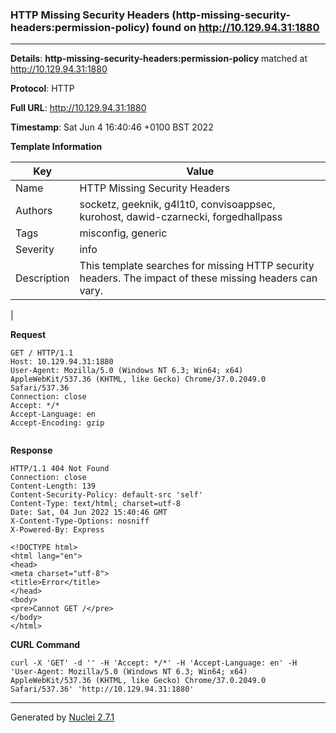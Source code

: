 ### HTTP Missing Security Headers (http-missing-security-headers:permission-policy) found on http://10.129.94.31:1880
---
**Details**: **http-missing-security-headers:permission-policy**  matched at http://10.129.94.31:1880

**Protocol**: HTTP

**Full URL**: http://10.129.94.31:1880

**Timestamp**: Sat Jun 4 16:40:46 +0100 BST 2022

**Template Information**

| Key | Value |
|---|---|
| Name | HTTP Missing Security Headers |
| Authors | socketz, geeknik, g4l1t0, convisoappsec, kurohost, dawid-czarnecki, forgedhallpass |
| Tags | misconfig, generic |
| Severity | info |
| Description | This template searches for missing HTTP security headers. The impact of these missing headers can vary.
 |

**Request**
```http
GET / HTTP/1.1
Host: 10.129.94.31:1880
User-Agent: Mozilla/5.0 (Windows NT 6.3; Win64; x64) AppleWebKit/537.36 (KHTML, like Gecko) Chrome/37.0.2049.0 Safari/537.36
Connection: close
Accept: */*
Accept-Language: en
Accept-Encoding: gzip


```

**Response**
```http
HTTP/1.1 404 Not Found
Connection: close
Content-Length: 139
Content-Security-Policy: default-src 'self'
Content-Type: text/html; charset=utf-8
Date: Sat, 04 Jun 2022 15:40:46 GMT
X-Content-Type-Options: nosniff
X-Powered-By: Express

<!DOCTYPE html>
<html lang="en">
<head>
<meta charset="utf-8">
<title>Error</title>
</head>
<body>
<pre>Cannot GET /</pre>
</body>
</html>

```


**CURL Command**
```
curl -X 'GET' -d '' -H 'Accept: */*' -H 'Accept-Language: en' -H 'User-Agent: Mozilla/5.0 (Windows NT 6.3; Win64; x64) AppleWebKit/537.36 (KHTML, like Gecko) Chrome/37.0.2049.0 Safari/537.36' 'http://10.129.94.31:1880'
```
---
Generated by [Nuclei 2.7.1](https://github.com/projectdiscovery/nuclei)